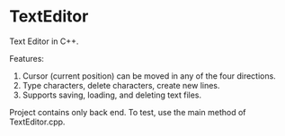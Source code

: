 # TextEditor
Text Editor in C++. 

Features:
  1. Cursor (current position) can be moved in any of the four directions.
  2. Type characters, delete characters, create new lines.
  3. Supports saving, loading, and deleting text files.

Project contains only back end. To test, use the main method of TextEditor.cpp.
